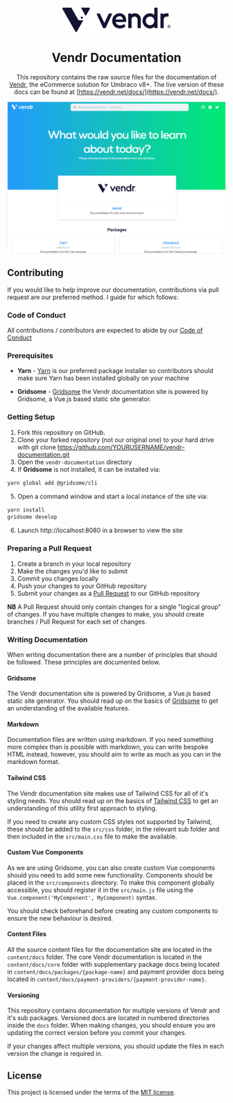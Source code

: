 <div align="center">

<a href="https://vendr.net" target="_blank"><img src="assets/vendr.png" alt="Vendr" width="250"/></a>

# Vendr Documentation

This repository contains the raw source files for the documentation of [Vendr](https://vendr.net), the eCommerce solution for Umbraco v8+.
The live version of these docs can be found at [https://vendr.net/docs/](https://vendr.net/docs/).

</div>

<a href="https://vendr.net/docs/" target="_blank">
    <img src="assets/vendr-docs-home.png?v=1" alt="Screenshot" style />
</a>

## Contributing

If you would like to help improve our documentation, contributions via pull request are our preferred method. I guide for which follows:

### Code of Conduct

All contributions / contributors are expected to abide by our [Code of Conduct](https://www.contributor-covenant.org/version/1/1/0/code-of-conduct.html)

### Prerequisites

* **Yarn** - [Yarn](https://yarnpkg.com/en/docs/install) is our preferred package installer so contributors should make sure Yarn has been installed globally on your machine

* **Gridsome** - [Gridsome](https://gridsome.org/docs/#how-to-install) the Vendr documentation site is powered by Gridsome, a Vue.js based static site generator.

### Getting Setup

1. Fork this repository on GitHub.
2. Clone your forked repository (not our original one) to your hard drive with git clone https://github.com/YOURUSERNAME/vendr-documentation.git
3. Open the `vendr-documentation` directory
4. If **Gridsome** is not installed, it can be installed via:

````bash
yarn global add @gridsome/cli
````

5. Open a command window and start a local instance of the site via:

````bash
yarn install
gridsome develop
````

6. Launch http://localhost:8080 in a browser to view the site

### Preparing a Pull Request

1. Create a branch in your local repository
2. Make the changes you'd like to submit
3. Commit you changes locally
4. Push your changes to your GitHub repository
5. Submit your changes as a [Pull Request](https://help.github.com/articles/creating-a-pull-request/) to our GitHub repository

**NB** A Pull Request should only contain changes for a single "logical group" of changes. If you have multiple changes to make, you should create branches / Pull Request for each set of changes.

### Writing Documentation

When writing documentation there are a number of principles that should be followed. These principles are documented below.

#### Gridsome

The Vendr documentation site is powered by Gridsome, a Vue.js based static site generator. You should read up on the basics of [Gridsome](https://gridsome.org/docs/) to get an understanding of the available features.

#### Markdown

Documentation files are written using markdown. If you need something more complex than is possible with markdown, you can write bespoke HTML instead, however, you should aim to write as much as you can in the markdown format.

#### Tailwind CSS

The Vendr documentation site makes use of Tailwind CSS for all of it's styling needs. You should read up on the basics of [Tailwind CSS](https://tailwindcss.com/) to get an understanding of this utility first approach to styling.

If you need to create any custom CSS styles not supported by Tailwind, these should be added to the `src/css` folder, in the relevant sub folder and then included in the `src/main.css` file to make the available.

#### Custom Vue Components

As we are using Gridsome, you can also create custom Vue components should you need to add some new functionality. Components should be placed in the `src/components` directory. To make this component globally accessible, you should register it in the `src/main.js` file using the `Vue.component('MyComponent', MyComponent)` syntax.

You should check beforehand before creating any custom components to ensure the new behaviour is desired.

#### Content Files

All the source content files for the documentation site are located in the `content/docs` folder. The core Vendr documentation is located in the `content/docs/core` folder with supplementary package docs being located in `content/docs/packages/{package-name}` and payment provider docs being located in `content/docs/payment-providers/{payment-provider-name}`.

#### Versioning

This repository contains documentation for multiple versions of Vendr and it's sub packages. Versioned docs are located in numbered directories inside the `docs` folder. When making changes, you should ensure you are updating the correct version before you commit your changes. 

If your changes affect multiple versions, you should update the files in each version the change is required in.

## License

This project is licensed under the terms of the [MIT license](LICENSE.md).
